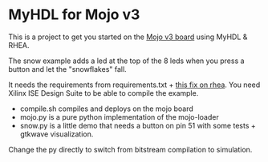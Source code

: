 # MyHDL for Mojo v3

This is a project to get you started on the [Mojo v3 board](https://embeddedmicro.com/mojo-v3.html) using MyHDL & RHEA.

The snow example adds a led at the top of the 8 leds when you press a button and let the "snowflakes" fall.

It needs the requirements from requirements.txt + [this fix on rhea](https://github.com/cfelton/rhea/issues/5). You need Xilinx ISE Design Suite to be able to compile the example.

- compile.sh compiles and deploys on the mojo board
- mojo.py is a pure python implementation of the mojo-loader
- snow.py is a little demo that needs a button on pin 51 with some tests + gtkwave visualization.

Change the py directly to switch from bitstream compilation to simulation.
